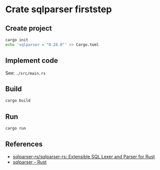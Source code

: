 # Crate sqlparser firststep


## Create project

```sh
cargo init
echo 'sqlparser = "0.28.0"' >> Cargo.toml
```


## Implement code

See: `./src/main.rs`


## Build

```sh
cargo build
```


## Run

```sh
cargo run
```


## References

- [sqlparser-rs/sqlparser-rs: Extensible SQL Lexer and Parser for Rust](https://github.com/sqlparser-rs/sqlparser-rs)
- [sqlparser - Rust](https://docs.rs/sqlparser/latest/sqlparser/index.html)

